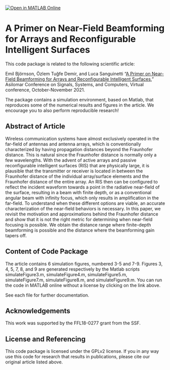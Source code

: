 [![Open in MATLAB Online](https://www.mathworks.com/images/responsive/global/open-in-matlab-online.svg)](https://matlab.mathworks.com/open/github/v1?repo=emilbjornson/nearfield-primer)

A Primer on Near-Field Beamforming for Arrays and Reconfigurable Intelligent Surfaces
==================

This code package is related to the following scientific article:

Emil Björnson, Özlem Tuğfe Demir, and Luca Sanguinetti “[A Primer on Near-Field Beamforming for Arrays and Reconfigurable Intelligent Surfaces](https://arxiv.org/pdf/2110.06661.pdf
),” Asilomar Conference on Signals, Systems, and Computers, Virtual conference, October-November 2021.

The package contains a simulation environment, based on Matlab, that reproduces some of the numerical results and figures in the article. We encourage you to also perform reproducible research!


## Abstract of Article

Wireless communication systems have almost exclusively operated in the far-field of antennas and antenna arrays, which is conventionally characterized by having propagation distances beyond the Fraunhofer distance. This is natural since the Fraunhofer distance is normally only a few wavelengths. With the advent of active arrays and passive reconfigurable intelligent surfaces (RIS) that are physically large, it is plausible that the transmitter or receiver is located in between the Fraunhofer distance of the individual array/surface elements and the Fraunhofer distance of the entire array. An RIS then can be configured to reflect the incident waveform towards a point in the radiative near-field of the surface, resulting in a beam with finite depth, or as a conventional angular beam with infinity focus, which only results in amplification in the far-field. To understand when these different options are viable, an accurate characterization of the near-field behaviors is necessary. In this paper, we revisit the motivation and approximations behind the Fraunhofer distance and show that it is not the right metric for determining when near-field focusing is possible. We obtain the distance range where finite-depth beamforming is possible and the distance where the beamforming gain tapers off.

## Content of Code Package

The article contains 6 simulation figures, numbered 3-5 and 7-9. Figures 3, 4, 5, 7, 8, and 9 are generated respectively by the Matlab scripts simulateFigure3.m, simulateFigure4.m, simulateFigure5.m, simulateFigure7.m, simulateFigure8.m, and simulateFigure9.m. You can run the code in MATLAB online without a license by clicking on the link above.

See each file for further documentation.

## Acknowledgements

This work was supported by the FFL18-0277 grant from the SSF.

## License and Referencing

This code package is licensed under the GPLv2 license. If you in any way use this code for research that results in publications, please cite our original article listed above.

